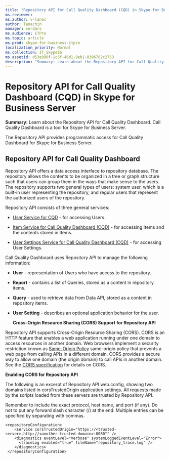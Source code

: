 ```yaml
---
title: "Repository API for Call Quality Dashboard (CQD) in Skype for Business Server"
ms.reviewer: 
ms.author: v-lanac
author: lanachin
manager: serdars
ms.audience: ITPro
ms.topic: article
ms.prod: skype-for-business-itpro
localization_priority: Normal
ms.collection: IT_Skype16
ms.assetid: d53e990f-1c5f-46d1-9eb1-8396782c2753
description: "Summary: Learn about the Repository API for Call Quality Dashboard. Call Quality Dashboard is a tool for Skype for Business Server."
---
```


# Repository API for Call Quality Dashboard (CQD) in Skype for Business Server
 
**Summary:** Learn about the Repository API for Call Quality Dashboard. Call Quality Dashboard is a tool for Skype for Business Server.
  
The Repository API provides programmatic access for Call Quality Dashboard for Skype for Business Server.
  
## Repository API for Call Quality Dashboard

Repository API offers a data access interface to repository database. The repository allows the contents to be organized in a tree or graph structure such that users can group them in the ways that make sense to the users. The repository supports two general types of users: system user, which is a built-in user representing the repository, and regular users that represent the authorized users of the repository.
  
Repository API consists of three general services: 
  
- [User Service for CQD](user-service.md) - for accessing Users.
    
- [Item Service for Call Quality Dashboard (CQD)](item-service.md) - for accessing Items and the contents stored in Items.
    
- [User Settings Service for Call Quality Dashboard (CQD)](user-settings-service.md) - for accessing User Settings.
    
Call Quality Dashboard uses Repository API to manage the following information: 
  
- **User** - representation of Users who have access to the repository.
    
- **Report** - contains a list of Queries, stored as a content in repository items.
    
- **Query** - used to retrieve data from Data API, stored as a content in repository items.
    
- **User Setting** - describes an optional application behavior for the user.
    
  **Cross-Origin Resource Sharing (CORS) Support for Repository API**
  
Repository API supports Cross-Origin Resource Sharing (CORS). CORS is an HTTP feature that enables a web application running under one domain to access resources in another domain. Web browsers implement a security restriction known as [Same-Origin Policy](https://www.w3.org/Security/wiki/Same_Origin_Policy) same-origin policy that prevents a web page from calling APIs in a different domain. CORS provides a secure way to allow one domain (the origin domain) to call APIs in another domain. See the [CORS specification](https://www.w3.org/TR/cors/) for details on CORS.
  
 **Enabling CORS for Repository API**
  
 The following is an excerpt of Repository API web.config, showing two domains listed in corsTrustedOrigin application settings. All requests made by the scripts loaded from these servers are trusted by Repository API.
  
Remember to include the exact protocol, host name, and port (if any). Do not to put any forward slash character (/) at the end. Multiple entries can be specified by separating with commas.
  
```
<repositoryConfiguration>
    <service corsTrustedOrigin="https://<trusted-server>,http://<another-trusted-domain>:8080"" />
    <diagnostics eventLevel="Verbose" systemLoggedEventLevel="Error">
      <traceLog enabled="true" fileName="repository_trace.log" />
    </diagnostics>
 </repositoryConfiguration>
```


